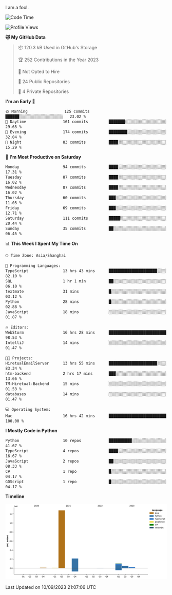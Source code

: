 I am a fool.

<!--START_SECTION:waka-->
![Code Time](http://img.shields.io/badge/Code%20Time-685%20hrs%2028%20mins-blue)

![Profile Views](http://img.shields.io/badge/Profile%20Views-2-blue)

**🐱 My GitHub Data** 

> 📦 120.3 kB Used in GitHub's Storage 
 > 
> 🏆 252 Contributions in the Year 2023
 > 
> 🚫 Not Opted to Hire
 > 
> 📜 24 Public Repositories 
 > 
> 🔑 4 Private Repositories 
 > 
**I'm an Early 🐤** 

```text
🌞 Morning                125 commits         ██████░░░░░░░░░░░░░░░░░░░   23.02 % 
🌆 Daytime                161 commits         ███████░░░░░░░░░░░░░░░░░░   29.65 % 
🌃 Evening                174 commits         ████████░░░░░░░░░░░░░░░░░   32.04 % 
🌙 Night                  83 commits          ████░░░░░░░░░░░░░░░░░░░░░   15.29 % 
```
📅 **I'm Most Productive on Saturday** 

```text
Monday                   94 commits          ████░░░░░░░░░░░░░░░░░░░░░   17.31 % 
Tuesday                  87 commits          ████░░░░░░░░░░░░░░░░░░░░░   16.02 % 
Wednesday                87 commits          ████░░░░░░░░░░░░░░░░░░░░░   16.02 % 
Thursday                 60 commits          ███░░░░░░░░░░░░░░░░░░░░░░   11.05 % 
Friday                   69 commits          ███░░░░░░░░░░░░░░░░░░░░░░   12.71 % 
Saturday                 111 commits         █████░░░░░░░░░░░░░░░░░░░░   20.44 % 
Sunday                   35 commits          ██░░░░░░░░░░░░░░░░░░░░░░░   06.45 % 
```


📊 **This Week I Spent My Time On** 

```text
🕑︎ Time Zone: Asia/Shanghai

💬 Programming Languages: 
TypeScript               13 hrs 43 mins      █████████████████████░░░░   82.10 % 
SQL                      1 hr 1 min          ██░░░░░░░░░░░░░░░░░░░░░░░   06.10 % 
textmate                 31 mins             █░░░░░░░░░░░░░░░░░░░░░░░░   03.12 % 
Python                   28 mins             █░░░░░░░░░░░░░░░░░░░░░░░░   02.88 % 
JavaScript               18 mins             ░░░░░░░░░░░░░░░░░░░░░░░░░   01.87 % 

🔥 Editors: 
WebStorm                 16 hrs 28 mins      █████████████████████████   98.53 % 
IntelliJ                 14 mins             ░░░░░░░░░░░░░░░░░░░░░░░░░   01.47 % 

🐱‍💻 Projects: 
HiretualEmailServer      13 hrs 55 mins      █████████████████████░░░░   83.34 % 
htm-backend              2 hrs 17 mins       ███░░░░░░░░░░░░░░░░░░░░░░   13.66 % 
TM-Hiretual-Backend      15 mins             ░░░░░░░░░░░░░░░░░░░░░░░░░   01.53 % 
databases                14 mins             ░░░░░░░░░░░░░░░░░░░░░░░░░   01.47 % 

💻 Operating System: 
Mac                      16 hrs 42 mins      █████████████████████████   100.00 % 
```

**I Mostly Code in Python** 

```text
Python                   10 repos            ██████████░░░░░░░░░░░░░░░   41.67 % 
TypeScript               4 repos             ████░░░░░░░░░░░░░░░░░░░░░   16.67 % 
JavaScript               2 repos             ██░░░░░░░░░░░░░░░░░░░░░░░   08.33 % 
C#                       1 repo              █░░░░░░░░░░░░░░░░░░░░░░░░   04.17 % 
GDScript                 1 repo              █░░░░░░░░░░░░░░░░░░░░░░░░   04.17 % 
```



**Timeline**

![Lines of Code chart](https://raw.githubusercontent.com/VeejaLiu/VeejaLiu/master/assets/bar_graph.png)


 Last Updated on 10/09/2023 21:07:06 UTC
<!--END_SECTION:waka-->
